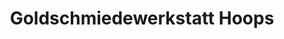 ---
title: "Goldschmiedewerkstatt Hoops"
url: /bremen/goldschmiedewerkstatt-hoops/
shop: Schmuck
---
